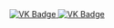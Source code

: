 <div id="badges" aling ="center">
  <a href="https://vk.com/shiiiiishxx">
    <img src = "https://img. shields. io/badge/VK-blue?style=for-the-badge&logo=VK&logoColor=white" alt="VK Badge"/>
  </a>

  <a href= "https://mail.google.com/mail/u/1/#inbox">
    <img src = "https://img. shields.io/badge/EMAIL-red?style=for-the-badge&logo=Gmail&logoColor=white" alt="VK Badge"/>
  </a>
</div>

<div id="viewprof" align="center" >
  <img src=" https://komarev.com/ghpvc/?username=rompersstomper&style=flat-square&color=blue " alt=""/> 
</div>
